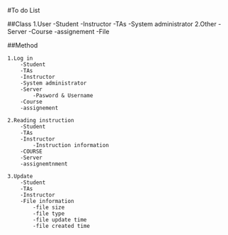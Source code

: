 #To do List

##Class
    1.User
        -Student
        -Instructor
        -TAs
        -System administrator
    2.Other
        -Server
        -Course
        -assignement
        -File
        
##Method

    1.Log in
        -Student
        -TAs
        -Instructor
        -System administrator
        -Server
            -Pasword & Username
        -Course
        -assignement
        
    2.Reading instruction
        -Student
        -TAs
        -Instructor
            -Instruction information
        -COURSE
        -Server
        -assignemtnment
        
    3.Update
        -Student
        -TAs
        -Instructor
        -File information
            -file size
            -file type
            -file update time
            -file created time
   
